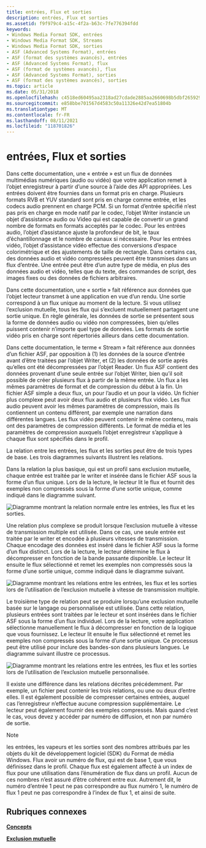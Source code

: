 ```yaml
---
title: entrées, Flux et sorties
description: entrées, Flux et sorties
ms.assetid: f9f979c4-a15c-4f2a-b63c-7fe776394fdd
keywords:
- Windows Media Format SDK, entrées
- Windows Media Format SDK, Streams
- Windows Media Format SDK, sorties
- ASF (Advanced Systems Format), entrées
- ASF (format des systèmes avancés), entrées
- ASF (Advanced Systems Format), flux
- ASF (format de systèmes avancés), flux
- ASF (Advanced Systems Format), sorties
- ASF (format des systèmes avancés), sorties
ms.topic: article
ms.date: 05/31/2018
ms.openlocfilehash: c4518ed60495aa2318ad27cdade2885aa2660698b5dbf2659290dabf985246da
ms.sourcegitcommit: e858bbe701567d4583c50a11326e42d7ea51804b
ms.translationtype: MT
ms.contentlocale: fr-FR
ms.lasthandoff: 08/11/2021
ms.locfileid: "118701826"
---
```

# <a name="inputs-streams-and-outputs"></a>entrées, Flux et sorties

Dans cette documentation, une « entrée » est un flux de données multimédias numériques (audio ou vidéo) que votre application remet à l’objet enregistreur à partir d’une source à l’aide des API appropriées. Les entrées doivent être fournies dans un format pris en charge. Plusieurs formats RVB et YUV standard sont pris en charge comme entrée, et les codecs audio prennent en charge PCM. Si un format d’entrée spécifié n’est pas pris en charge en mode natif par le codec, l’objet Writer instancie un objet d’assistance audio ou Video qui est capable de convertir un grand nombre de formats en formats acceptés par le codec. Pour les entrées audio, l’objet d’assistance ajuste la profondeur de bit, le taux d’échantillonnage et le nombre de canaux si nécessaire. Pour les entrées vidéo, l’objet d’assistance vidéo effectue des conversions d’espace colorimétrique et des ajustements de taille de rectangle. Dans certains cas, des données audio et vidéo compressées peuvent être transmises dans un flux d’entrée. Une entrée peut être d’un autre type de média, en plus des données audio et vidéo, telles que du texte, des commandes de script, des images fixes ou des données de fichiers arbitraires.

Dans cette documentation, une « sortie » fait référence aux données que l’objet lecteur transmet à une application en vue d’un rendu. Une sortie correspond à un flux unique au moment de la lecture. Si vous utilisez l’exclusion mutuelle, tous les flux qui s’excluent mutuellement partagent une sortie unique. En règle générale, les données de sortie se présentent sous la forme de données audio ou vidéo non compressées, bien qu’elles puissent contenir n’importe quel type de données. Les formats de sortie vidéo pris en charge sont répertoriés ailleurs dans cette documentation.

Dans cette documentation, le terme « Stream » fait référence aux données d’un fichier ASF, par opposition à (1) les données de la source d’entrée avant d’être traitées par l’objet Writer, et (2) les données de sortie après qu’elles ont été décompressées par l’objet Reader. Un flux ASF contient des données provenant d’une seule entrée sur l’objet Writer, bien qu’il soit possible de créer plusieurs flux à partir de la même entrée. Un flux a les mêmes paramètres de format et de compression du début à la fin. Un fichier ASF simple a deux flux, un pour l’audio et un pour la vidéo. Un fichier plus complexe peut avoir deux flux audio et plusieurs flux vidéo. Les flux audio peuvent avoir les mêmes paramètres de compression, mais ils contiennent un contenu différent, par exemple une narration dans différentes langues. Les flux vidéo peuvent contenir le même contenu, mais ont des paramètres de compression différents. Le format de média et les paramètres de compression auxquels l’objet enregistreur s’applique à chaque flux sont spécifiés dans le profil.

La relation entre les entrées, les flux et les sorties peut être de trois types de base. Les trois diagrammes suivants illustrent les relations.

Dans la relation la plus basique, qui est un profil sans exclusion mutuelle, chaque entrée est traitée par le writer et insérée dans le fichier ASF sous la forme d’un flux unique. Lors de la lecture, le lecteur lit le flux et fournit des exemples non compressés sous la forme d’une sortie unique, comme indiqué dans le diagramme suivant.

![Diagramme montrant la relation normale entre les entrées, les flux et les sorties.](images/formatsdk03.png)

Une relation plus complexe se produit lorsque l’exclusion mutuelle à vitesse de transmission multiple est utilisée. Dans ce cas, une seule entrée est traitée par le writer et encodée à plusieurs vitesses de transmission. Chaque encodage des données est inséré dans le fichier ASF sous la forme d’un flux distinct. Lors de la lecture, le lecteur détermine le flux à décompresser en fonction de la bande passante disponible. Le lecteur lit ensuite le flux sélectionné et remet les exemples non compressés sous la forme d’une sortie unique, comme indiqué dans le diagramme suivant.

![Diagramme montrant les relations entre les entrées, les flux et les sorties lors de l’utilisation de l’exclusion mutuelle à vitesse de transmission multiple.](images/formatsdk04.png)

Le troisième type de relation peut se produire lorsqu’une exclusion mutuelle basée sur le langage ou personnalisée est utilisée. Dans cette relation, plusieurs entrées sont traitées par le lecteur et sont insérées dans le fichier ASF sous la forme d’un flux individuel. Lors de la lecture, votre application sélectionne manuellement le flux à décompresser en fonction de la logique que vous fournissez. Le lecteur lit ensuite le flux sélectionné et remet les exemples non compressés sous la forme d’une sortie unique. Ce processus peut être utilisé pour inclure des bandes-son dans plusieurs langues. Le diagramme suivant illustre ce processus.

![Diagramme montrant les relations entre les entrées, les flux et les sorties lors de l’utilisation de l’exclusion mutuelle personnalisée.](images/formatsdk02.png)

Il existe une différence dans les relations décrites précédemment. Par exemple, un fichier peut contenir les trois relations, ou une ou deux d’entre elles. Il est également possible de compresser certaines entrées, auquel cas l’enregistreur n’effectue aucune compression supplémentaire. Le lecteur peut également fournir des exemples compressés. Mais quand c’est le cas, vous devez y accéder par numéro de diffusion, et non par numéro de sortie.

> [!Note]  
> les entrées, les vapeurs et les sorties sont des nombres attribués par les objets du kit de développement logiciel (SDK) du Format de média Windows. Flux avoir un numéro de flux, qui est de base 1, que vous définissez dans le profil. Chaque flux est également affecté à un index de flux pour une utilisation dans l’énumération de flux dans un profil. Aucun de ces nombres n’est assuré d’être cohérent entre eux. Autrement dit, le numéro d’entrée 1 peut ne pas correspondre au flux numéro 1, le numéro de flux 1 peut ne pas correspondre à l’index de flux 1, et ainsi de suite.

 

## <a name="related-topics"></a>Rubriques connexes

<dl> <dt>

[**Concepts**](concepts.md)
</dt> <dt>

[**Exclusion mutuelle**](mutual-exclusion.md)
</dt> </dl>

 

 




